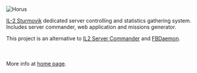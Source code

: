 ![Horus](https://raw.github.com/oblalex/horus/gh-pages/img/horus_black.png)

[IL-2 Sturmovik]  dedicated server controlling and statistics gathering system. 
Includes  server commander, web application and missions generator.

This project is an alternative to [IL2 Server Commander] and [FBDaemon]. 
<br/><br/><br/><br/>
More info at [home page].

[IL-2 Sturmovik]:http://en.wikipedia.org/wiki/IL-2_Sturmovik_(video_game)
[IL2 Server Commander]:http://wiki.sturmovik.de/index.php?title=IL2_Server_Commander_English_Version
[FBDaemon]:http://wiki.sturmovik.de/index.php?title=FBDaemon
[home page]:http://oblalex.github.com/horus/
